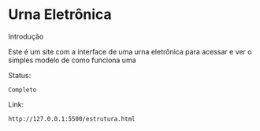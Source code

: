<h1>Urna Eletrônica</h1>

Introdução

Este é um site com a interface de uma urna eletrônica para acessar e ver o simples modelo de como funciona uma

Status:

    Completo

Link:
    
    http://127.0.0.1:5500/estrutura.html
